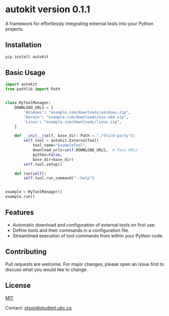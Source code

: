 # autokit version 0.1.1



A framework for effortlessly integrating external tools into your Python projects.

## Installation

```bash
pip install autokit 
```

## Basic Usage

```python
import autokit
from pathlib import Path


class MyToolManager:
    DOWNLOAD_URLS = {
        'Windows': "example.com/downloads/windows.zip",
        'Darwin': "example.com/downloads/osx-x64.zip",
        'Linux': "example.com/downloads/linux.zip",
    }

    def __init__(self, base_dir: Path = "./third-party"):
        self.tool = autokit.ExternalTool(
            tool_name="ExampleTool",
            download_urls=self.DOWNLOAD_URLS,  # Pass URLs
            python=False,
            base_dir=base_dir)
        self.tool.setup()

    def run(self):
        self.tool.run_command("--help")


example = MyToolManager()
example.run()
```

## Features
- Automatic download and configuration of external tools on first use.
- Define tools and their commands in a configuration file.
- Streamlined execution of tool commands from within your Python code.

## Contributing
Pull requests are welcome. For major changes, please open an issue first to discuss what you would like to change.

## License
[MIT](https://choosealicense.com/licenses/mit/)


Contact: olson@student.ubc.ca
